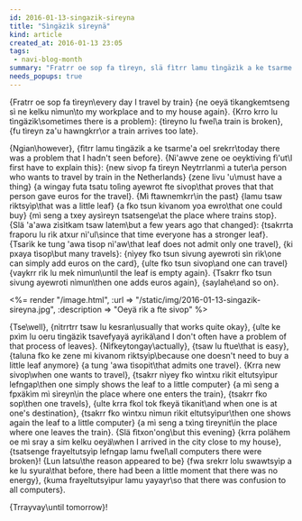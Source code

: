 ```yaml
---
id: 2016-01-13-singazik-sireyna
title: "Sìngäzìk sìreynä"
kind: article
created_at: 2016-01-13 23:05
tags:
 - navi-blog-month
summary: "Fratrr oe sop fa tìreyn, slä fìtrr lamu tìngäzìk a ke tsarme'a oel srekrr..."
needs_popups: true
---
```


{Fratrr oe sop fa tìreyn\every day I travel by train}
{ne oeyä tìkangkemtseng sì ne kelku nìmun\to my workplace and to my house again}.
{Krro krro lu tìngäzìk\sometimes there is a problem}:
{tìreyno lu fwel\a train is broken},
{fu tìreyn za'u hawngkrr\or a train arrives too late}.

{Ngian\however},
{fìtrr lamu tìngäzìk a ke tsarme'a oel srekrr\today there was a problem that I hadn't seen before}.
{Nì'awve zene oe oeyktivìng fì'ut\I first have to explain this}:
{new sivop fa tìreyn Neytrrlanmì a tuter\a person who wants to travel by train in the Netherlands}
{zene livu 'u\must have a thing}
{a wingay futa tsatu tolìng ayewrot fte sivop\that proves that that person gave euros for the travel}.
{Mì ftawnemkrr\in the past}
{lamu tsaw rìktsyìp\that was a little leaf}
{a fko tsun kivanom yoa ewro\that one could buy}
{mì seng a txey aysìreyn tsatsenge\at the place where trains stop}.
{Slä 'a'awa zìsìtkam tsaw latem\but a few years ago that changed}:
{tsakrrta fraporu lu rìk atxur nì'ul\since that time everyone has a stronger leaf}.
{Tsarìk ke tung 'awa tìsop nì'aw\that leaf does not admit only one travel},
{ki pxaya tìsop\but many travels}:
{nìyey fko tsun sivung ayewroti sìn rìk\one can simply add euros on the card},
{ulte fko tsun sivop\and one can travel}
{vaykrr rìk lu mek nìmun\until the leaf is empty again}.
{Tsakrr fko tsun sivung ayewroti nìmun\then one adds euros again},
{saylahe\and so on}.

<%= render "/image.html", :url => "/static/img/2016-01-13-singazik-sireyna.jpg", :description => "Oeyä rìk a fte sivop" %>

{Tse\well},
{nìtrrtrr tsaw lu kesran\usually that works quite okay},
{ulte ke pxìm lu oeru tìngäzìk tsavefyayä ayrìkä\and I don't often have a problem of that process of leaves}.
{Nìfkeytongay\actually},
{tsaw lu ftue\that is easy},
{taluna fko ke zene mi kivanom rìktsyìp\because one doesn't need to buy a little leaf anymore}
{a tung 'awa tìsopit\that admits one travel}.
{Krra new sivop\when one wants to travel},
{tsakrr nìyey fko wìntxu rìkit eltutsyìpur lefngap\then one simply shows the leaf to a little computer}
{a mì seng a fpxäkìm mì sìreyn\in the place where one enters the train},
{tsakrr fko sop\then one travels},
{ulte krra fkol tok fkeyä tìkanit\and when one is at one's destination},
{tsakrr fko wìntxu nìmun rìkit eltutsyìpur\then one shows again the leaf to a little computer}
{a mì seng a txìng tìreynit\in the place where one leaves the train}.
{Slä fìtxon'ong\but this evening}
{krra polähem oe mì sray a sim kelku oeyä\when I arrived in the city close to my house},
{tsatsenge frayeltutsyìp lefngap lamu fwel\all computers there were broken}!
{Lun latsu\the reason appeared to be}
{fwa srekrr lolu swawtsyìp a ke lu syura\that before, there had been a little moment that there was no energy},
{kuma frayeltutsyìpur lamu yayayr\so that there was confusion to all computers}.

{Trrayvay\until tomorrow}!

